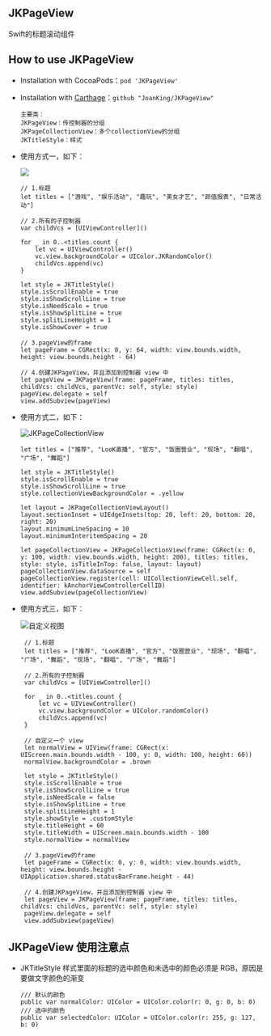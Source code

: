 ## JKPageView
Swift的标题滚动组件

## <a id="How_to_use_JKPageView"></a>How to use JKPageView

* Installation with CocoaPods：`pod 'JKPageView'`
* Installation with [Carthage](https://github.com/Carthage/Carthage)：`github "JoanKing/JKPageView"`

      主要类： 
      JKPageView：传控制器的分组
      JKPageCollectionView：多个collectionView的分组
      JKTitleStyle：样式
- 使用方式一，如下：

     ![](https://upload-images.jianshu.io/upload_images/1728484-648cd156898b86a5.png?imageMogr2/auto-orient/strip%7CimageView2/2/w/1240)

      // 1.标题
      let titles = ["游戏", "娱乐活动", "趣玩", "美女才艺", "颜值报表", "日常活动"]
        
      // 2.所有的子控制器
      var childVcs = [UIViewController]()
        
      for _ in 0..<titles.count {
          let vc = UIViewController()
          vc.view.backgroundColor = UIColor.JKRandomColor()
          childVcs.append(vc)
      }
        
      let style = JKTitleStyle()
      style.isScrollEnable = true
      style.isShowScrollLine = true
      style.isNeedScale = true
      style.isShowSplitLine = true
      style.splitLineHeight = 1
      style.isShowCover = true
        
      // 3.pageView的frame
      let pageFrame = CGRect(x: 0, y: 64, width: view.bounds.width, height: view.bounds.height - 64)
        
      // 4.创建JKPageView，并且添加到控制器 view 中
      let pageView = JKPageView(frame: pageFrame, titles: titles, childVcs: childVcs, parentVc: self, style: style)
      pageView.delegate = self
      view.addSubview(pageView)
      
- 使用方式二，如下：

    ![JKPageCollectionView](https://upload-images.jianshu.io/upload_images/1728484-b78ac5b1f8d3789f.png?imageMogr2/auto-orient/strip%7CimageView2/2/w/1240)

      let titles = ["推荐", "LooK直播", "官方", "饭圈营业", "现场", "翻唱", "广场", "舞蹈"]
        
      let style = JKTitleStyle()
      style.isScrollEnable = true
      style.isShowScrollLine = true
      style.collectionViewBackgroundColor = .yellow
        
      let layout = JKPageCollectionViewLayout()
      layout.sectionInset = UIEdgeInsets(top: 20, left: 20, bottom: 20, right: 20)
      layout.minimumLineSpacing = 10
      layout.minimumInteritemSpacing = 20
        
      let pageCollectionView = JKPageCollectionView(frame: CGRect(x: 0, y: 100, width: view.bounds.width, height: 200), titles: titles, style: style, isTitleInTop: false, layout: layout)
      pageCollectionView.dataSource = self
      pageCollectionView.register(cell: UICollectionViewCell.self, identifier: kAnchorViewControllerCellID)
      view.addSubview(pageCollectionView)
      
- 使用方式三，如下：

    ![自定义视图](https://upload-images.jianshu.io/upload_images/1728484-96fb321cde7e84ba.png?imageMogr2/auto-orient/strip%7CimageView2/2/w/1240)
    
       // 1.标题
       let titles = ["推荐", "LooK直播", "官方", "饭圈营业", "现场", "翻唱", "广场", "舞蹈", "现场", "翻唱", "广场", "舞蹈"]
        
       // 2.所有的子控制器
       var childVcs = [UIViewController]()
        
       for _ in 0..<titles.count {
           let vc = UIViewController()
           vc.view.backgroundColor = UIColor.randomColor()
           childVcs.append(vc)
       }
        
       // 自定义一个 view
       let normalView = UIView(frame: CGRect(x: UIScreen.main.bounds.width - 100, y: 0, width: 100, height: 60))
       normalView.backgroundColor = .brown
        
       let style = JKTitleStyle()
       style.isScrollEnable = true
       style.isShowScrollLine = true
       style.isNeedScale = false
       style.isShowSplitLine = true
       style.splitLineHeight = 1
       style.showStyle = .customStyle
       style.titleHeight = 60
       style.titleWidth = UIScreen.main.bounds.width - 100
       style.normalView = normalView
        
       // 3.pageView的frame
       let pageFrame = CGRect(x: 0, y: 0, width: view.bounds.width, height: view.bounds.height - UIApplication.shared.statusBarFrame.height - 44)
        
       // 4.创建JKPageView，并且添加到控制器 view 中
       let pageView = JKPageView(frame: pageFrame, titles: titles, childVcs: childVcs, parentVc: self, style: style)
       pageView.delegate = self
       view.addSubview(pageView)
        
## JKPageView 使用注意点
  
- JKTitleStyle 样式里面的标题的选中颜色和未选中的颜色必须是 RGB，原因是要做文字颜色的渐变
    
      /// 默认的颜色
      public var normalColor: UIColor = UIColor.color(r: 0, g: 0, b: 0)
      /// 选中的颜色
      public var selectedColor: UIColor = UIColor.color(r: 255, g: 127, b: 0)
  
  
